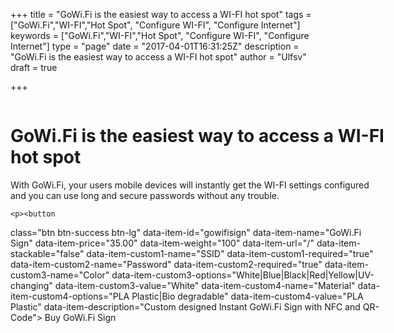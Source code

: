 +++
title = "GoWi.Fi is the easiest way to access a WI-FI hot spot"
tags = ["GoWi.Fi","WI-FI","Hot Spot", "Configure WI-FI", "Configure Internet"]
keywords = ["GoWi.Fi","WI-FI","Hot Spot", "Configure WI-FI", "Configure Internet"]
type = "page"
date = "2017-04-01T16:31:25Z"
description = "GoWi.Fi is the easiest way to access a WI-FI hot spot"
author = "Ulfsv"
draft = true

+++
<div class="jumbotron" style="background-image: url('https://res.cloudinary.com/dtnahfj7l/v1491252940/y8qv8o48vhvm2hqwhepf') ;-webkit-background-size:cover;-moz-background-size:cover;-o-background-size:cover;background-size:cover;height:90vh;z-index:20;">
    <div class="container" style="width: 600px; float: left;">
        <h1>GoWi.Fi is the easiest way to access a WI-FI hot spot</h1>
    <p class="lead">
      With GoWi.Fi, your users mobile devices will instantly get the WI-FI settings configured and you can use long and secure passwords without any trouble.</p>

    <p><button
class="btn btn-success btn-lg"
    data-item-id="gowifisign"
    data-item-name="GoWi.Fi Sign"
    data-item-price="35.00"
    data-item-weight="100"
    data-item-url="/"
    data-item-stackable="false"
data-item-custom1-name="SSID"
    data-item-custom1-required="true"
data-item-custom2-name="Password"
    data-item-custom2-required="true"
data-item-custom3-name="Color"
data-item-custom3-options="White|Blue|Black|Red|Yellow|UV-changing"
    data-item-custom3-value="White"
data-item-custom4-name="Material"
data-item-custom4-options="PLA Plastic|Bio degradable"
    data-item-custom4-value="PLA Plastic"
    data-item-description="Custom designed Instant GoWi.Fi Sign with NFC and QR-Code">
        Buy GoWi.Fi Sign
</button>
    </p>
    </div>
</div>
